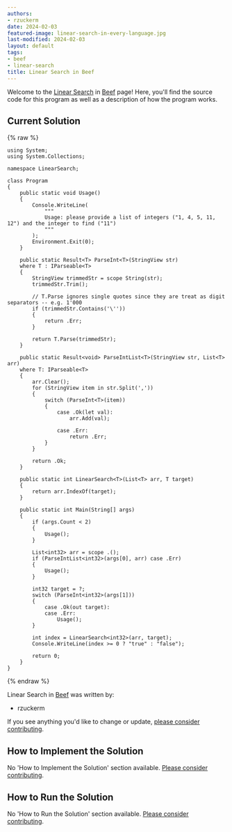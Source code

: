 ```yaml
---
authors:
- rzuckerm
date: 2024-02-03
featured-image: linear-search-in-every-language.jpg
last-modified: 2024-02-03
layout: default
tags:
- beef
- linear-search
title: Linear Search in Beef
---
```


Welcome to the [Linear Search](https://sampleprograms.io/projects/linear-search) in [Beef](https://sampleprograms.io/languages/beef) page! Here, you'll find the source code for this program as well as a description of how the program works.

## Current Solution

{% raw %}

```beef
using System;
using System.Collections;

namespace LinearSearch;

class Program
{
    public static void Usage()
    {
        Console.WriteLine(
            """
            Usage: please provide a list of integers ("1, 4, 5, 11, 12") and the integer to find ("11")
            """
        );
        Environment.Exit(0);
    }

    public static Result<T> ParseInt<T>(StringView str)
    where T : IParseable<T>
    {
        StringView trimmedStr = scope String(str);
        trimmedStr.Trim();

        // T.Parse ignores single quotes since they are treat as digit separators -- e.g. 1'000
        if (trimmedStr.Contains('\''))
        {
            return .Err;
        }

        return T.Parse(trimmedStr);
    }

    public static Result<void> ParseIntList<T>(StringView str, List<T> arr)
    where T: IParseable<T>
    {
        arr.Clear();
        for (StringView item in str.Split(','))
        {
            switch (ParseInt<T>(item))
            {
                case .Ok(let val):
                    arr.Add(val);

                case .Err:
                    return .Err;
            }
        }

        return .Ok;
    }

    public static int LinearSearch<T>(List<T> arr, T target)
    {
        return arr.IndexOf(target);
    }

    public static int Main(String[] args)
    {
        if (args.Count < 2)
        {
            Usage();
        }

        List<int32> arr = scope .();
        if (ParseIntList<int32>(args[0], arr) case .Err)
        {
            Usage();
        }

        int32 target = ?;
        switch (ParseInt<int32>(args[1]))
        {
            case .Ok(out target):
            case .Err:
                Usage();
        }

        int index = LinearSearch<int32>(arr, target);
        Console.WriteLine(index >= 0 ? "true" : "false");

        return 0;
    }
}

```

{% endraw %}

Linear Search in [Beef](https://sampleprograms.io/languages/beef) was written by:

- rzuckerm

If you see anything you'd like to change or update, [please consider contributing](https://github.com/TheRenegadeCoder/sample-programs).

## How to Implement the Solution

No 'How to Implement the Solution' section available. [Please consider contributing](https://github.com/TheRenegadeCoder/sample-programs-website).

## How to Run the Solution

No 'How to Run the Solution' section available. [Please consider contributing](https://github.com/TheRenegadeCoder/sample-programs-website).